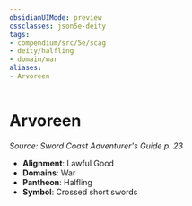 ```yaml
---
obsidianUIMode: preview
cssclasses: json5e-deity
tags:
- compendium/src/5e/scag
- deity/halfling
- domain/war
aliases: 
- Arvoreen
---
```

# Arvoreen
*Source: Sword Coast Adventurer's Guide p. 23* 

- **Alignment**: Lawful Good
- **Domains**: War
- **Pantheon**: Halfling
- **Symbol**: Crossed short swords